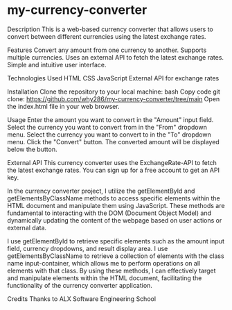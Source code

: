 # my-currency-converter


Description
This is a web-based currency converter that allows users to convert between different currencies using the latest exchange rates.

Features
Convert any amount from one currency to another.
Supports multiple currencies.
Uses an external API to fetch the latest exchange rates.
Simple and intuitive user interface.

Technologies Used
HTML
CSS
JavaScript
External API for exchange rates

Installation
Clone the repository to your local machine:
bash
Copy code
git clone:    https://github.com/why286/my-currency-converter/tree/main
Open the index.html file in your web browser.

Usage
Enter the amount you want to convert in the "Amount" input field.
Select the currency you want to convert from in the "From" dropdown menu.
Select the currency you want to convert to in the "To" dropdown menu.
Click the "Convert" button.
The converted amount will be displayed below the button.

External API
This currency converter uses the ExchangeRate-API to fetch the latest exchange rates. You can sign up for a free account to get an API key.

In the currency converter project, I utilize the getElementById and getElementsByClassName methods to access specific elements within the HTML document and manipulate them using JavaScript. These methods are fundamental to interacting with the DOM (Document Object Model) and dynamically updating the content of the webpage based on user actions or external data.

I use getElementById to retrieve specific elements such as the amount input field, currency dropdowns, and result display area.
I use getElementsByClassName to retrieve a collection of elements with the class name input-container, which allows me to perform operations on all elements with that class.
By using these methods, I can effectively target and manipulate elements within the HTML document, facilitating the functionality of the currency converter application.



Credits
Thanks to ALX Software Engineering School
